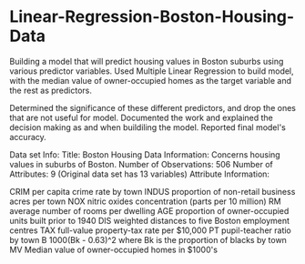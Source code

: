 # Linear-Regression-Boston-Housing-Data
Building a model that will predict housing values in Boston suburbs using various predictor variables. Used Multiple Linear Regression to build model, with the median value of owner-occupied homes as the target variable and the rest as predictors.

Determined the significance of these different predictors, and drop the ones that are not useful for model. Documented the work and explained the decision making as and when buildiling the model. Reported final model's accuracy.

Data set Info: Title: Boston Housing Data Information: Concerns housing values in suburbs of Boston. Number of Observations: 506 Number of Attributes: 9 (Original data set has 13 variables) Attribute Information:

CRIM per capita crime rate by town
INDUS proportion of non-retail business acres per town
NOX nitric oxides concentration (parts per 10 million)
RM average number of rooms per dwelling
AGE proportion of owner-occupied units built prior to 1940
DIS weighted distances to five Boston employment centres
TAX full-value property-tax rate per $10,000
PT pupil-teacher ratio by town
B 1000(Bk - 0.63)^2 where Bk is the proportion of blacks by town
MV Median value of owner-occupied homes in $1000's
